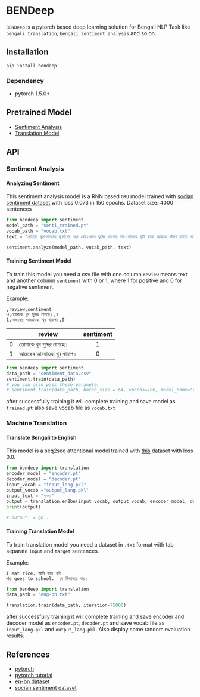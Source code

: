 # BENDeep

`BENDeep` is a pytorch based deep learning solution for Bengali NLP Task like `bengali translation`, `bengali sentiment analysis` and so on. 

## Installation

`pip install bendeep`

### Dependency
* pytorch 1.5.0+

## Pretrained Model
* [Sentiment Analysis](https://github.com/sagorbrur/bendeep/tree/master/models/sentiment)
* [Translation Model](https://github.com/sagorbrur/bendeep/tree/master/models/translation)


## API

### Sentiment Analysis

#### Analyzing Sentiment
This sentiment analysis model is a RNN based `GRU` model trained with [socian sentiment dataset](https://github.com/socian-ai/socian-bangla-sentiment-dataset-labeled) with loss 0.073 in 150 epochs.
Dataset size: 4000 sentences


```py
from bendeep import sentiment
model_path = "senti_trained.pt"
vocab_path = "vocab.txt"
text = "রোহিঙ্গা মুসলমানদের দুর্ভোগের অন্ত নেই।জলে কুমির ডাংগায় বাঘ।আজকে দুটি ঘটনা আমাকে ভীষণ ব্যতিত করেছে।নিরবে কিছুক্ষন অশ্রু বিসর্জন দিয়ে মনটাকে হাল্কা করার ব্যর্থ প্রয়াস চালিয়েছি।"

sentiment.analyze(model_path, vocab_path, text)

```
#### Training Sentiment Model
To train this model you need a csv file with one column `review` means text and another column `sentiment` with 0 or 1, where 1 for positive and 0 for negative sentiment.

Example:
```
,review,sentiment
0,তোমাকে খুব সুন্দর লাগছে।,1
1,আজকের আবহাওয়া খুব খারাপ।,0
```

|  | review           | sentiment  |
| ------- | ------------- | :-----:|
| 0 | তোমাকে খুব সুন্দর লাগছে। | 1 |
| 1 | আজকের আবহাওয়া খুব খারাপ। | 0|


```py
from bendeep import sentiment
data_path = "sentiment_data.csv"
sentiment.train(data_path)
# you can also pass these parameter
# sentiment.train(data_path, batch_size = 64, epochs=100, model_name="trained.pt")

```

after successfully training it will complete training and save model as `trained.pt` also save vocab file as `vocab.txt`


### Machine Translation

#### Translate Bengali to English

This model is a seq2seq attentional model trained with [this]() dataset with loss 0.0.

```py
from bendeep import translation
encoder_model = "encoder.pt"
decoder_model = "decoder.pt"
input_vocab = "input_lang.pkl"
output_vocab ="output_lang.pkl"
input_text = "যাও।"
output = translation.en2bn(input_vocab, output_vocab, encoder_model, decoder_model, input_text)
print(output)

# output: = go .

```

#### Training Translation Model

To train translation model you need a dataset in `.txt` format with tab separate `input` and `target` sentences.

Example:

```
I eat rice. আমি ভাত খাই।
He goes to school.  সে বিদ্যালয়ে যায়।
```

```py
from bendeep import translation
data_path = "eng-bn.txt"

translation.train(data_path, iteration=75000)

```

after successfully training it will complete training and save encoder and decoder model as `encoder.pt`, `decoder.pt` and save vocab file as `input_lang.pkl` and `output_lang.pkl`. Also display some random evaluation results.


## References

* [pytorch](https://pytorch.org/)
* [pytorch tutorial](https://pytorch.org/tutorials/)
* [en-bn dataset](https://www.manythings.org/anki/)
* [socian sentiment dataset](https://github.com/socian-ai/socian-bangla-sentiment-dataset-labeled)





